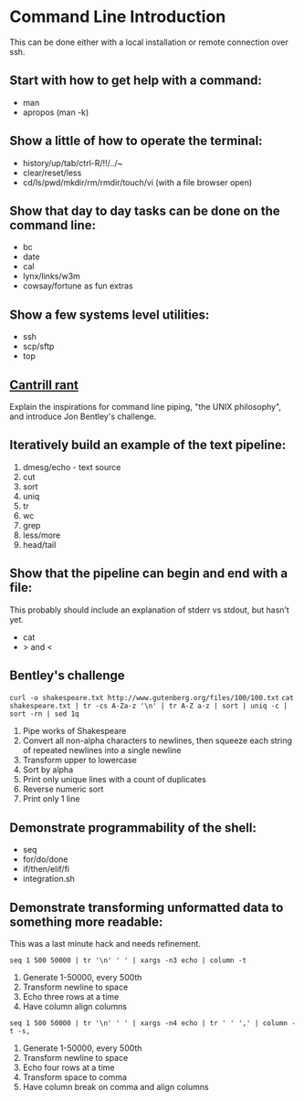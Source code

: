 # Command Line Introduction

This can be done either with a local installation or remote connection over ssh.

## Start with how to get help with a command:
- man
- apropos (man -k)

## Show a little of how to operate the terminal:
- history/up/tab/ctrl-R/!!/../~
- clear/reset/less
- cd/ls/pwd/mkdir/rm/rmdir/touch/vi (with a file browser open)

## Show that day to day tasks can be done on the command line:
- bc
- date
- cal
- lynx/links/w3m
- cowsay/fortune as fun extras

## Show a few systems level utilities:
- ssh
- scp/sftp
- top

## [Cantrill rant](https://youtu.be/S0mviKhVmBI)
Explain the inspirations for command line piping, "the UNIX philosophy", and introduce Jon Bentley's challenge.

## Iteratively build an example of the text pipeline:
1. dmesg/echo - text source
2. cut
3. sort
4. uniq
5. tr
6. wc
7. grep
8. less/more
9. head/tail

## Show that the pipeline can begin and end with a file:
This probably should include an explanation of stderr vs stdout, but hasn’t yet.
- cat
- \> and <

## Bentley's challenge
`curl -o shakespeare.txt http://www.gutenberg.org/files/100/100.txt`
`cat shakespeare.txt | tr -cs A-Za-z '\n' | tr A-Z a-z | sort | uniq -c | sort -rn | sed 1q`

1. Pipe works of Shakespeare
2. Convert all non-alpha characters to newlines, then squeeze each string of repeated newlines into a single newline
3. Transform upper to lowercase
4. Sort by alpha
5. Print only unique lines with a count of duplicates
6. Reverse numeric sort
7. Print only 1 line

## Demonstrate programmability of the shell:
- seq
- for/do/done
- if/then/elif/fi
- integration.sh

## Demonstrate transforming unformatted data to something more readable:
This was a last minute hack and needs refinement.

`seq 1 500 50000 | tr '\n' ' ' | xargs -n3 echo | column -t`

1. Generate 1-50000, every 500th
2. Transform newline to space
3. Echo three rows at a time
4. Have column align columns

`seq 1 500 50000 | tr '\n' ' ' | xargs -n4 echo | tr ' ' ',' | column -t -s,`

1. Generate 1-50000, every 500th
2. Transform newline to space
3. Echo four rows at a time
4. Transform space to comma
5. Have column break on comma and align columns

